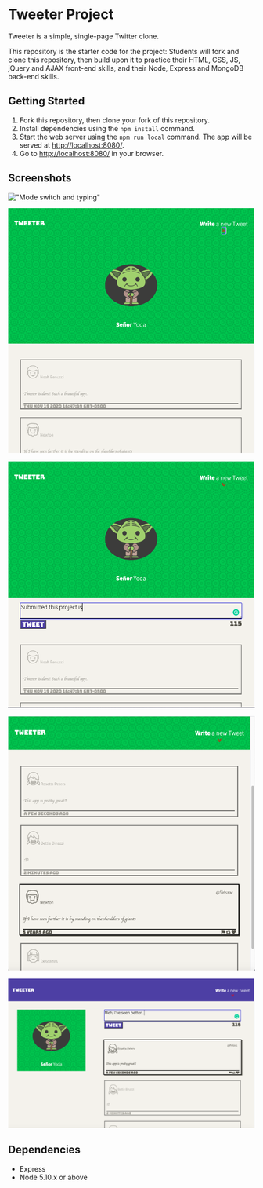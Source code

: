 # Tweeter Project

Tweeter is a simple, single-page Twitter clone.

This repository is the starter code for the project: Students will fork and clone this repository, then build upon it to practice their HTML, CSS, JS, jQuery and AJAX front-end skills, and their Node, Express and MongoDB back-end skills.

## Getting Started

1. Fork this repository, then clone your fork of this repository.
2. Install dependencies using the `npm install` command.
3. Start the web server using the `npm run local` command. The app will be served at <http://localhost:8080/>.
4. Go to <http://localhost:8080/> in your browser.

## Screenshots

!["Mode switch and typing"](https://github.com/arielleon24/tweeterOct/blob/main/public/images/tweeter1.gif?raw=true)

!["Mobile view no compose"](https://github.com/arielleon24/tweeterOct/blob/main/public/images/mobile%20view%20without%20compose%20box.png?raw=true)

!["Mobile view with compose"](https://github.com/arielleon24/tweeterOct/blob/main/public/images/mobile%20view%20with%20compose.png?raw=true)

!["Mobile view after scrolling down"](https://github.com/arielleon24/tweeterOct/blob/main/public/images/mobile%20view%20after%20scrolling%20down.png?raw=true)

!["Desktop view with compose"](https://github.com/arielleon24/tweeterOct/blob/main/public/images/desktop%20view%20updated.png?raw=true)

## Dependencies

- Express
- Node 5.10.x or above

